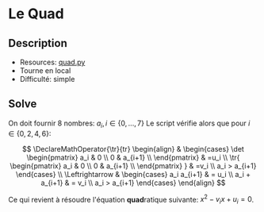 # Le Quad

## Description

- Resources: [quad.py](quad.py)
- Tourne en local
- Difficulté: simple


## Solve

On doit fournir 8 nombres: $a_i, i \in \{0,...,7\}$
Le script vérifie alors que pour $i \in \{0,2,4,6\}$:

$$
\DeclareMathOperator{\tr}{tr}
\begin{align}
    & \begin{cases}
        \det
        \begin{pmatrix}
        a_i & 0 \\
        0 & a_{i+1} \\
        \end{pmatrix} & =u_i \\
        \tr{
        \begin{pmatrix}
        a_i & 0 \\
        0 & a_{i+1} \\
        \end{pmatrix}
        } & =v_i \\
        a_i > a_{i+1}
    \end{cases} \\
    \Leftrightarrow 
    & \begin{cases}
        a_i a_{i+1} & = u_i \\
        a_i + a_{i+1} & = v_i \\
        a_i > a_{i+1}
    \end{cases}
\end{align}
$$

Ce qui revient à résoudre l'équation **quad**ratique suivante: $x^2 - v_i x + u_i = 0$.